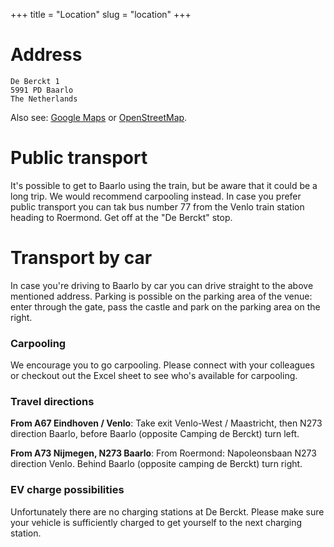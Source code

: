 +++
title = "Location"
slug = "location"
+++

# Address

```
De Berckt 1
5991 PD Baarlo
The Netherlands
```

Also see: [Google Maps](https://goo.gl/maps/MSU7UMkq88NqtBy67) or [OpenStreetMap](https://www.openstreetmap.org/node/3000304292).

# Public transport
It's possible to get to Baarlo using the train, but be aware that it could be a long trip. We would recommend carpooling instead. In case you prefer public transport you can tak bus number 77 from the Venlo train station heading to Roermond. Get off at the "De Berckt" stop.

# Transport by car
In case you're driving to Baarlo by car you can drive straight to the above mentioned address. Parking is possible on the parking area of the venue: enter through the gate, pass the castle and park on the parking area on the right.

### Carpooling
We encourage you to go carpooling. Please connect with your colleagues or checkout out the Excel sheet to see who's available for carpooling.

### Travel directions

**From A67 Eindhoven / Venlo**: Take exit Venlo-West / Maastricht, then N273 direction Baarlo, before Baarlo (opposite Camping de Berckt) turn left.

**From A73 Nijmegen, N273 Baarlo**: From Roermond: Napoleonsbaan N273 direction Venlo. Behind Baarlo (opposite camping de Berckt) turn right.

### EV charge possibilities
Unfortunately there are no charging stations at De Berckt. Please make sure your vehicle is sufficiently charged to get yourself to the next charging station.
